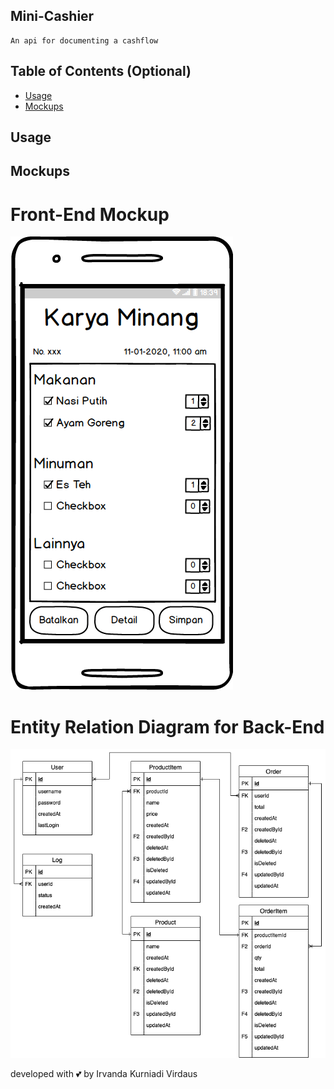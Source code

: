 ## Mini-Cashier
    An api for documenting a cashflow

## Table of Contents (Optional)

- [Usage](#usage)
- [Mockups](#mockups)

## Usage

## Mockups

# Front-End Mockup
![Mockup](/mockup/v-0.0.2/select_menu.png)

# Entity Relation Diagram for Back-End
![ERD](/mockup/ERD/erd.drawio.png)

developed with 💕 by Irvanda Kurniadi Virdaus
